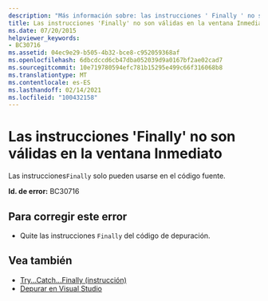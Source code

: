 ```yaml
---
description: "Más información sobre: las instrucciones ' Finally ' no son válidas en la ventana inmediato"
title: Las instrucciones 'Finally' no son válidas en la ventana Inmediato
ms.date: 07/20/2015
helpviewer_keywords:
- BC30716
ms.assetid: 04ec9e29-b505-4b32-bce8-c952059368af
ms.openlocfilehash: 6dbcdccd6cb47dba052039d9a0167bf2ae02cad7
ms.sourcegitcommit: 10e719780594efc781b15295e499c66f316068b8
ms.translationtype: MT
ms.contentlocale: es-ES
ms.lasthandoff: 02/14/2021
ms.locfileid: "100432158"
---
```

# <a name="finally-statements-are-not-valid-in-the-immediate-window"></a>Las instrucciones 'Finally' no son válidas en la ventana Inmediato

Las instrucciones`Finally` solo pueden usarse en el código fuente.  
  
 **Id. de error:** BC30716  
  
## <a name="to-correct-this-error"></a>Para corregir este error  
  
- Quite las instrucciones `Finally` del código de depuración.  
  
## <a name="see-also"></a>Vea también

- [Try...Catch...Finally (instrucción)](../language-reference/statements/try-catch-finally-statement.md)
- [Depurar en Visual Studio](/visualstudio/debugger/debugger-feature-tour)
